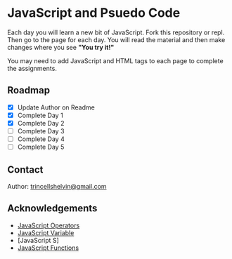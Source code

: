 # JavaScript and Psuedo Code

  Each day you will learn a new bit of JavaScript. Fork this repository or repl. Then go to the page for each day. You
  will read the material and then make changes where you see **"You try it!"**

You may need to add JavaScript and HTML tags to each page to complete the assignments.

## Roadmap

- [x] Update Author on Readme
- [x] Complete Day 1
- [x] Complete Day 2
- [ ] Complete Day 3
- [ ] Complete Day 4
- [ ] Complete Day 5

## Contact

Author: trincellshelvin@gmail.com

## Acknowledgements

* [JavaScript Operators](https://www.w3schools.com/js/js_operators.asp)
* [JavaScript Variable](https://www.w3schools.com/js/js_variables.asp)
* [JavaScript S]
* [JavaScript Functions](https://www.w3schools.com/js/js_functions.asp)
